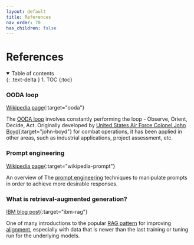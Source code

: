 ```yaml
---
layout: default
title: References
nav_order: 70
has_children: false
---
```


# References

<details open markdown="block">
  <summary>
    Table of contents
  </summary>
  {: .text-delta }
1. TOC
{:toc}
</details>

### OODA loop

[Wikipedia page](https://en.wikipedia.org/wiki/OODA_loop){:target="ooda"}

The [OODA loop]({{site.baseurl}}/glossary#ooda-loop) involves constantly performing the loop - Observe, Orient, Decide, Act. Originally developed by [United States Air Force Colonel John Boyd](https://en.wikipedia.org/wiki/John_Boyd_(military_strategist)){:target="john-boyd"} for combat operations, it has been applied in other areas, such as industrial applications, project assessment, etc.

### Prompt engineering

[Wikipedia page](https://en.wikipedia.org/wiki/Prompt_engineering){:target="wikipedia-prompt"}

An overview of The [prompt engineering]({{site.baseurl}}/glossary#prompt-engineering) techniques to manipulate prompts in order to achieve more desirable responses.

### What is retrieval-augmented generation?

[IBM blog post](https://research.ibm.com/blog/retrieval-augmented-generation-RAG){:target="ibm-rag"}

One of many introductions to the popular [RAG pattern]({{site.baseurl}}/glossary#retrieval-augmented-generation) for improving [alignment]({{site.baseurl}}/glossary#alignment), especially with data that is newer than the last training or tuning run for the underlying models.
